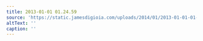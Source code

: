 ```yaml
---
title: 2013-01-01 01.24.59
source: 'https://static.jamesdigioia.com/uploads/2014/01/2013-01-01-01-24-59-scaled.jpg'
altText: ''
caption: ''
---
```


